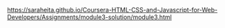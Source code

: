 https://saraheita.github.io/Coursera-HTML-CSS-and-Javascript-for-Web-Developers/Assignments/module3-solution/module3.html
